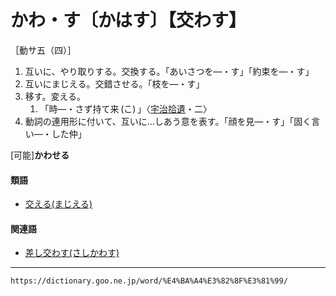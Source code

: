 # かわ・す〔かはす〕【交わす】

［動サ五（四）］
1. 互いに、やり取りする。交換する。「あいさつを―・す」「約束を―・す」
2. 互いにまじえる。交錯させる。「枝を―・す」
3. 移す。変える。    
    1.  「時―・さず持て来 (こ) 」〈[宇治拾遺](https://dictionary.goo.ne.jp/word/%E5%AE%87%E6%B2%BB%E6%8B%BE%E9%81%BA%E7%89%A9%E8%AA%9E/#jn-18547)・二〉
4. 動詞の連用形に付いて、互いに…しあう意を表す。「顔を見―・す」「固く言い―・した仲」
    

\[可能\]**かわせる**

#### 類語

-   [交える(まじえる)](https://dictionary.goo.ne.jp/word/%E4%BA%A4%E3%81%88%E3%82%8B/#jn-207949)

#### 関連語

-   [差し交わす(さしかわす)](https://dictionary.goo.ne.jp/word/%E5%B7%AE%E4%BA%A4%E3%81%99/#jn-87704)

---
`https://dictionary.goo.ne.jp/word/%E4%BA%A4%E3%82%8F%E3%81%99/`